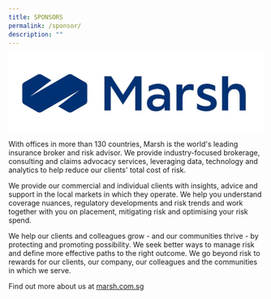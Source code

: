 ```yaml
---
title: SPONSORS
permalink: /sponsor/
description: ""
---
```

![](/images/Marsh-Logo.jpg)

With offices in more than 130 countries, Marsh is the world's leading insurance broker and risk advisor. We provide industry-focused brokerage, consulting and claims advocacy services, leveraging data, technology and analytics to help reduce our clients' total cost of risk.

We provide our commercial and individual clients with insights, advice and support in the local markets in which they operate. We help you understand coverage nuances, regulatory developments and risk trends and work together with you on placement, mitigating risk and optimising your risk spend. 

We help our clients and colleagues grow - and our communities thrive - by protecting and promoting possibility. We seek better ways to manage risk and define more effective paths to the right outcome. We go beyond risk to rewards for our clients, our company, our colleagues and the communities in which we serve. 

Find out more about us at [marsh.com.sg](marsh.com.sg)